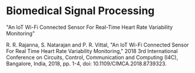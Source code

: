 # Biomedical Signal Processing

"An IoT Wi-Fi Connected Sensor For Real-Time Heart Rate Variability Monitoring"


R. R. Rajanna, S. Natarajan and P. R. Vittal, "An IoT Wi-Fi Connected Sensor For Real Time Heart Rate Variability Monitoring," 2018 3rd International Conference on Circuits, Control, Communication and Computing (I4C), Bangalore, India, 2018, pp. 1-4, doi: 10.1109/CIMCA.2018.8739323.








